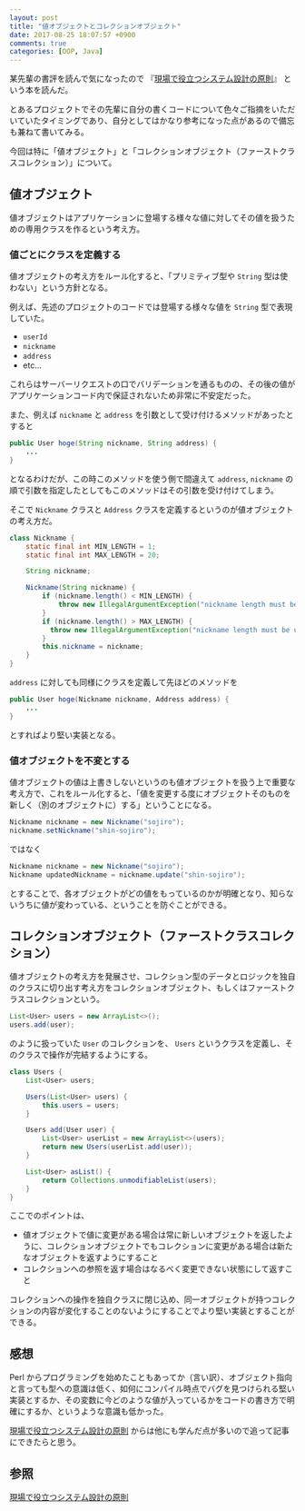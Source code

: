 ```yaml
---
layout: post
title: "値オブジェクトとコレクションオブジェクト"
date: 2017-08-25 18:07:57 +0900
comments: true
categories: [OOP, Java]
---
```

某先輩の書評を読んで気になったので 『[現場で役立つシステム設計の原則](http://amzn.to/2vpxmgg)』 という本を読んだ。

とあるプロジェクトでその先輩に自分の書くコードについて色々ご指摘をいただいていたタイミングであり、自分としてはかなり参考になった点があるので備忘も兼ねて書いてみる。

今回は特に「値オブジェクト」と「コレクションオブジェクト（ファーストクラスコレクション）」について。

## 値オブジェクト
値オブジェクトはアプリケーションに登場する様々な値に対してその値を扱うための専用クラスを作るという考え方。

### 値ごとにクラスを定義する
値オブジェクトの考え方をルール化すると、「プリミティブ型や `String` 型は使わない」という方針となる。

例えば、先述のプロジェクトのコードでは登場する様々な値を `String` 型で表現していた。

* `userId`
* `nickname`
* `address`
* etc...

これらはサーバーリクエストの口でバリデーションを通るものの、その後の値がアプリケーションコード内で保証されないため非常に不安定だった。

また、例えば `nickname` と `address` を引数として受け付けるメソッドがあったとすると

```java
public User hoge(String nickname, String address) {
    ...
}
```

となるわけだが、この時このメソッドを使う側で間違えて `address`, `nickname` の順で引数を指定したとしてもこのメソッドはその引数を受け付けてしまう。

そこで `Nickname` クラスと `Address` クラスを定義するというのが値オブジェクトの考え方だ。

```java
class Nickname {
    static final int MIN_LENGTH = 1;
    static final int MAX_LENGTH = 20;

    String nickname;

    Nickname(String nickname) {
        if (nickname.length() < MIN_LENGTH) {
            throw new IllegalArgumentException("nickname length must be at least" + MIN_LENGTH);
        }
        if (nickname.length() > MAX_LENGTH) {
          throw new IllegalArgumentException("nickname length must be under" + MAX_LENGTH);
        }
        this.nickname = nickname;
    }
}
```

`address` に対しても同様にクラスを定義して先ほどのメソッドを

```java
public User hoge(Nickname nickname, Address address) {
    ...
}
```

とすればより堅い実装となる。

### 値オブジェクトを不変とする
値オブジェクトの値は上書きしないというのも値オブジェクトを扱う上で重要な考え方で、これをルール化すると、「値を変更する度にオブジェクトそのものを新しく（別のオブジェクトに）する」ということになる。

```java
Nickname nickname = new Nickname("sojiro");
nickname.setNickname("shin-sojiro");
```

ではなく

```java
Nickname nickname = new Nickname("sojiro");
Nickname updatedNickname = nickname.update("shin-sojiro");
```

とすることで、各オブジェクトがどの値をもっているのかが明確となり、知らないうちに値が変わっている、ということを防ぐことができる。

## コレクションオブジェクト（ファーストクラスコレクション）
値オブジェクトの考え方を発展させ、コレクション型のデータとロジックを独自のクラスに切り出す考え方をコレクションオブジェクト、もしくはファーストクラスコレクションという。

```java
List<User> users = new ArrayList<>();
users.add(user);
```

のように扱っていた `User` のコレクションを、 `Users` というクラスを定義し、そのクラスで操作が完結するようにする。

```java
class Users {
    List<User> users;

    Users(List<User> users) {
        this.users = users;
    }

    Users add(User user) {
        List<User> userList = new ArrayList<>(users);
        return new Users(userList.add(user));
    }

    List<User> asList() {
        return Collections.unmodifiableList(users);
    }
}
```

ここでのポイントは、

* 値オブジェクトで値に変更がある場合は常に新しいオブジェクトを返したように、コレクションオブジェクトでもコレクションに変更がある場合は新たなオブジェクトを返すようにすること
* コレクションへの参照を返す場合はなるべく変更できない状態にして返すこと

コレクションへの操作を独自クラスに閉じ込め、同一オブジェクトが持つコレクションの内容が変化することのないようにすることでより堅い実装とすることができる。

## 感想
Perl からプログラミングを始めたこともあってか（言い訳）、オブジェクト指向と言っても型への意識は低く、如何にコンパイル時点でバグを見つけられる堅い実装とするか、その変数に今どのような値が入っているかをコードの書き方で明確にするか、というような意識も低かった。

[現場で役立つシステム設計の原則](http://amzn.to/2vpxmgg) からは他にも学んだ点が多いので追って記事にできたらと思う。

## 参照
[現場で役立つシステム設計の原則](http://amzn.to/2vpxmgg)

